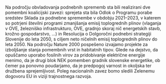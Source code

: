 Na področju obvladovanja podnebnih sprememb sta bili realizirani dve pomembni koalicijski zavezi: sprejeta sta bila Odlok o Programu porabe sredstev Sklada za podnebne spremembe v obdobju 2021–2023, v katerem so potrjeni številni programi zmanjšanja emisij toplogrednih plinov (vlaganja v OVE, železniško infrastrukturo, OVE, gradnjo skoraj nič energetskih stavb, krožno gospodarstvo, …) in Resolucija o Dolgoročni podnebni strategiji Slovenije do leta 2050, s ciljem neto ničelnih emisij toplogrednih plinov do leta 2050. Na področju Nature 2000 pospešeno izvajamo projekte za izboljšanje stanja pomembnih vrst in habitatnih tipov. Glede na dejstvo, da opuščamo uporabo fosilnih virov za pridobivanje električne energije menimo, da je drugi blok NEK pomemben gradnik slovenske energetike, ob čemer pa ponovno poudarjamo, da je predpogoj varnost in okoljska ter družbena sprejemljivost. Poleg nacionalnih zavez bomo sledili Zelenemu dogovoru EU in viziji trajnostnega razvoja.
